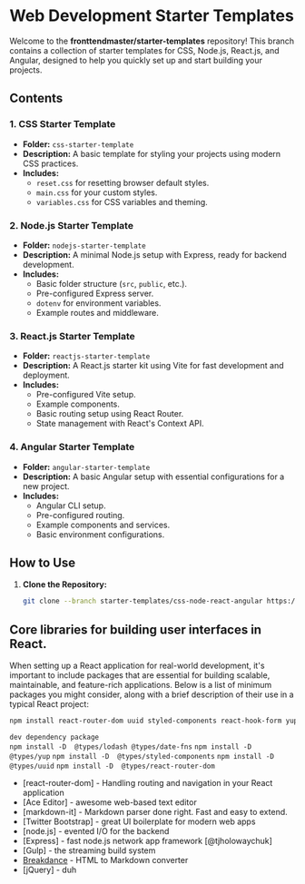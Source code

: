# Web Development Starter Templates

Welcome to the **fronttendmaster/starter-templates** repository! This branch contains a collection of starter templates for CSS, Node.js, React.js, and Angular, designed to help you quickly set up and start building your projects.

## Contents

### 1. CSS Starter Template

- **Folder:** `css-starter-template`
- **Description:** A basic template for styling your projects using modern CSS practices.
- **Includes:**
  - `reset.css` for resetting browser default styles.
  - `main.css` for your custom styles.
  - `variables.css` for CSS variables and theming.

### 2. Node.js Starter Template

- **Folder:** `nodejs-starter-template`
- **Description:** A minimal Node.js setup with Express, ready for backend development.
- **Includes:**
  - Basic folder structure (`src`, `public`, etc.).
  - Pre-configured Express server.
  - `dotenv` for environment variables.
  - Example routes and middleware.

### 3. React.js Starter Template

- **Folder:** `reactjs-starter-template`
- **Description:** A React.js starter kit using Vite for fast development and deployment.
- **Includes:**
  - Pre-configured Vite setup.
  - Example components.
  - Basic routing setup using React Router.
  - State management with React's Context API.

### 4. Angular Starter Template

- **Folder:** `angular-starter-template`
- **Description:** A basic Angular setup with essential configurations for a new project.
- **Includes:**
  - Angular CLI setup.
  - Pre-configured routing.
  - Example components and services.
  - Basic environment configurations.

## How to Use

1. **Clone the Repository:**
   ```bash
   git clone --branch starter-templates/css-node-react-angular https://github.com/your-username/your-repository.git
   ```

## Core libraries for building user interfaces in React.

When setting up a React application for real-world development, it's important to include packages that are essential for building scalable, maintainable, and feature-rich applications. Below is a list of minimum packages you might consider, along with a brief description of their use in a typical React project:

```bash
npm install react-router-dom uuid styled-components react-hook-form yup dotenv lodash date-fns @tanstack/react-query
```

`dev dependency package ` <br>
`npm install -D  @types/lodash @types/date-fns`
`npm install -D  @types/yup`
`npm install -D  @types/styled-components`
`npm install -D  @types/uuid`
`npm install -D  @types/react-router-dom`

- [react-router-dom] - Handling routing and navigation in your React application
- [Ace Editor] - awesome web-based text editor
- [markdown-it] - Markdown parser done right. Fast and easy to extend.
- [Twitter Bootstrap] - great UI boilerplate for modern web apps
- [node.js] - evented I/O for the backend
- [Express] - fast node.js network app framework [@tjholowaychuk]
- [Gulp] - the streaming build system
- [Breakdance](https://breakdance.github.io/breakdance/) - HTML
  to Markdown converter
- [jQuery] - duh

```

```
